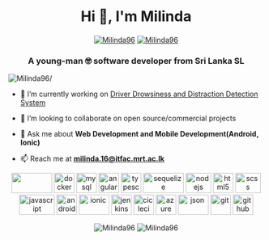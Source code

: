 <h1 align="center">Hi 👋, I'm Milinda</h1>
<p align="center">
    <a href=https://www.linkedin.com/in/milinda-nandasena/ target="blank"><img align="center" src=https://img.shields.io/badge/LinkedIn-0077B5?style=for-the-badge&logo=linkedin&logoColor=white alt="Milinda96"/></a>
    <a href=https://stackoverflow.com/users/10485893/milinda target="blank"><img align="center" src=https://img.shields.io/badge/Stack_Overflow-FE7A16?style=for-the-badge&logo=stack-overflow&logoColor=white alt="Milinda96"/></a>
</p>

<h3 align="center">A young-man 🤓 software developer from Sri Lanka SL</h3>
<p align="left"> <img src=https://komarev.com/ghpvc/?username=Milinda96&color=blueviolet alt=Milinda96/> </p>

- 🔭 I’m currently working on [Driver Drowsiness and Distraction Detection System](https://github.com/Milinda96/driver-drowsiness-and-distractions)

- 👯 I’m looking to collaborate on open source/commercial projects

- 💬 Ask me about **Web Development and Mobile Development(Android, Ionic)**

- 📫 Reach me at **milinda.16@itfac.mrt.ac.lk**

<p align="center">
    <img src=https://www.vectorlogo.zone/logos/amazon_aws/amazon_aws-ar21.svg width="80" height="40"/> 
    <img src=https://www.vectorlogo.zone/logos/docker/docker-icon.svg alt=docker width="40" height="40"/> 
    <img src=https://www.vectorlogo.zone/logos/mysql/mysql-official.svg alt=mysql width="40" height="40"/> 
    <img src=https://www.vectorlogo.zone/logos/angular/angular-icon.svg alt=angular width="40" height="40"/> 
    <img src=https://www.vectorlogo.zone/logos/typescriptlang/typescriptlang-icon.svg alt=typescript width="40" height="40"/> 
    <img src=https://www.vectorlogo.zone/logos/sequelizejs/sequelizejs-ar21.svg alt=sequelize width="80" height="40"/> 
    <img src=https://www.vectorlogo.zone/logos/nodejs/nodejs-ar21.svg alt=nodejs width="50" height="40"/>
    <img src=https://www.vectorlogo.zone/logos/w3_html5/w3_html5-icon.svg alt=html5 width="40" height="40"/>
    <img src=https://www.vectorlogo.zone/logos/sass-lang/sass-lang-ar21.svg alt=scss width="50" height="40"/>  
    <img src=https://www.vectorlogo.zone/logos/javascript/javascript-ar21.svg alt=javascript width="70" height="40"/> 
    <img src=https://www.vectorlogo.zone/logos/android/android-official.svg alt=android width="40" height="40"/> 
    <img src=https://www.vectorlogo.zone/logos/ionicframework/ionicframework-ar21.svg alt=ionic width="60" height="40"/> 
    <img src=https://www.vectorlogo.zone/logos/jenkins/jenkins-icon.svg alt=jenkins width="40" height="40"/>  
    <img src=https://www.vectorlogo.zone/logos/circleci/circleci-icon.svg alt=cicleci width="40" height="40"/>  
    <img src=https://www.vectorlogo.zone/logos/microsoft_azure/microsoft_azure-icon.svg alt=azure width="40" height="40"/>  
    <img src=https://www.vectorlogo.zone/logos/json/json-ar21.svg alt=json width="60" height="40"/>   
    <img src=https://www.vectorlogo.zone/logos/git-scm/git-scm-icon.svg alt=git width="40" height="40"/>   
    <img src=https://www.vectorlogo.zone/logos/github/github-icon.svg alt=github width="40" height="40"/> 
</p>
<p align="center"> 
<img src=https://github-readme-stats.vercel.app/api?username=Milinda96&show_icons=true&theme=radical&count_private=true alt=Milinda96 /> 
<img src=https://github-readme-stats.vercel.app/api/top-langs/?username=Milinda96&theme=radical alt=Milinda96 /> 
</p>
